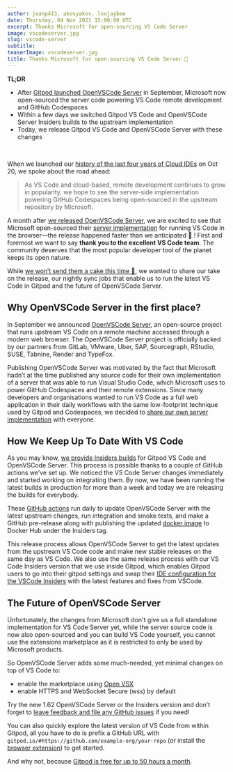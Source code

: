 ```yaml
---
author: jeanp413, akosyakov, loujaybee
date: Thursday, 04 Nov 2021 15:00:00 UTC
excerpt: Thanks Microsoft for open-sourcing VS Code Server
image: vscodeserver.jpg
slug: vscode-server
subtitle:
teaserImage: vscodeserver.jpg
title: Thanks Microsoft for open-sourcing VS Code Server 👐
---
```


<script context="module">
  export const prerender = true;
</script>

**TL;DR**

- After [Gitpod launched OpenVSCode Server](/blog/openvscode-server-launch) in September, Microsoft now open-sourced the server code powering VS Code remote development and GitHub Codespaces
- Within a few days we switched Gitpod VS Code and OpenVSCode Server Insiders builds to the upstream implementation
- Today, we release Gitpod VS Code and OpenVSCode Server with these changes

<br>

When we launched our [history of the last four years of Cloud IDEs](/blog/cloud-ide-history) on Oct 20, we spoke about the road ahead:

> As VS Code and cloud-based, remote development continues to grow in popularity, we hope to see the server-side implementation powering GitHub Codespaces being open-sourced in the upstream repository by Microsoft.

A month after [we released OpenVSCode Server](/blog/openvscode-server-launch), we are excited to see that Microsoft open-sourced their [server implementation](https://github.com/microsoft/vscode/commit/822f995357f725216cdee6e05f1f1552ccbbd882) for running VS Code in the browser—the release happened faster than we anticipated 🚀 ! First and foremost we want to say **thank you to the excellent VS Code team**. The community deserves that the most popular developer tool of the planet keeps its open nature.

While [we won’t send them a cake this time 🎂](/blog/cake), we wanted to share our take on the release, our nightly sync jobs that enable us to run the latest VS Code in Gitpod and the future of OpenVSCode Server.

## Why OpenVSCode Server in the first place?

In September we announced [OpenVSCode Server](https://github.com/gitpod-io/openvscode-server), an open-source project that runs upstream VS Code on a remote machine accessed through a modern web browser. The OpenVSCode Server project is officially backed by our partners from GitLab, VMware, Uber, SAP, Sourcegraph, RStudio, SUSE, Tabnine, Render and TypeFox.

Publishing OpenVSCode Server was motivated by the fact that Microsoft hadn’t at the time published any source code for their own implementation of a server that was able to run Visual Studio Code, which Microsoft uses to power GitHub Codespaces and their remote extensions. Since many developers and organisations wanted to run VS Code as a full web application in their daily workflows with the same low-footprint technique used by Gitpod and Codespaces, we decided to [share our own server implementation](/blog/openvscode-server-launch) with everyone.

## How We Keep Up To Date With VS Code

As you may know, [we provide Insiders builds](https://github.com/gitpod-io/openvscode-releases) for Gitpod VS Code and OpenVSCode Server. This process is possible thanks to a couple of GitHub actions we’ve set up. We noticed the VS Code Server changes immediately and started working on integrating them. By now, we have been running the latest builds in production for more than a week and today we are releasing the builds for everybody.

These [GitHub actions](https://github.com/gitpod-io/openvscode-releases) run daily to update OpenVSCode Server with the latest upstream changes, run integration and smoke tests, and make a GitHub pre-release along with publishing the updated [docker image](https://hub.docker.com/r/gitpod/openvscode-server) to Docker Hub under the Insiders tag.

This release process allows OpenVSCode Server to get the latest updates from the upstream VS Code code and make new stable releases on the same day as VS Code. We also use the same release process with our VS Code Insiders version that we use inside Gitpod, which enables Gitpod users to go into their gitpod settings and swap their [IDE configuration for the VSCode Insiders](https://gitpod.io/preferences) with the latest features and fixes from VSCode.

## The Future of OpenVSCode Server

Unfortunately, the changes from Microsoft don't give us a full standalone implementation for VS Code Server yet, while the server source code is now also open-sourced and you can build VS Code yourself, you cannot use the extensions marketplace as it is restricted to only be used by Microsoft products.

So OpenVSCode Server adds some much-needed, yet minimal changes on top of VS Code to:

- enable the marketplace using [Open VSX](/blog/open-vsx)
- enable HTTPS and WebSocket Secure (wss) by default

Try the new 1.62 OpenVSCode Server or the Insiders version and don’t forget to [leave feedback and file any GitHub issues](https://github.com/gitpod-io/openvscode-server) if you need!

You can also quickly explore the latest version of VS Code from within Gitpod, all you have to do is prefix a GitHub URL with `gitpod.io/#https://github.com/example-org/your-repo` (or install the [browser extension](/docs/browser-extension#browser-extension)) to get started.

And why not, because [Gitpod is free for up to 50 hours a month](/pricing).
